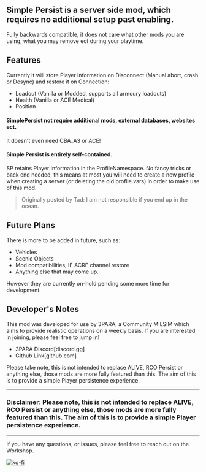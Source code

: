 ## Simple Persist is a server side mod, which requires no additional setup past enabling.

Fully backwards compatible, it does not care what other mods you are using, what you may remove ect during your playtime.

## Features
Currently it will store Player information on Disconnect (Manual abort, crash or Desync) and restore it on Connection:
- Loadout (Vanilla or Modded, supports all armoury loadouts)
- Health (Vanilla or ACE Medical)
- Position

#### SimplePersist not require additional mods, external databases, websites ect.
It doesn't even need CBA_A3 or ACE!

#### Simple Persist is entirely self-contained.
SP retains Player information in the ProfileNamespace. No fancy tricks or back end needed, this means at most you will need to create a new profile when creating a server (or deleting the old profile.vars) in order to make use of this mod.

> Originally posted by Tad:
> I am not responsible if you end up in the ocean.


## Future Plans
There is more to be added in future, such as:
- Vehicles
- Scenic Objects
- Mod compatibilities, IE ACRE channel restore
- Anything else that may come up.

However they are currently on-hold pending some more time for development.


## Developer's Notes
This mod was developed for use by 3PARA, a Community MILSIM which aims to provide realistic operations on a weekly basis. If you are interested in joining, please feel free to jump in!
- 3PARA Discord[discord.gg]
- Github Link[github.com]

Please take note, this is not intended to replace ALIVE, RCO Persist or anything else, those mods are more fully featured than this. The aim of this is to provide a simple Player persistence experience.


---
### Disclaimer: Please note, this is not intended to replace ALIVE, RCO Persist or anything else, those mods are more fully featured than this. The aim of this is to provide a simple Player persistence experience.
---

If you have any questions, or issues, please feel free to reach out on the Workshop.

[![ko-fi](https://ko-fi.com/img/githubbutton_sm.svg)](https://ko-fi.com/D1D8NFA51)